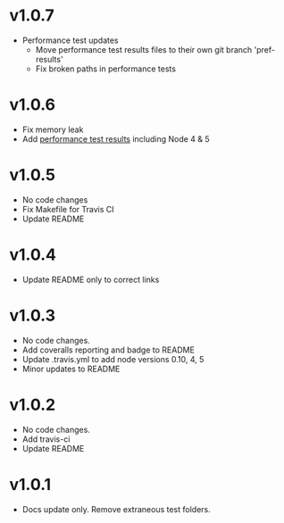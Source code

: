 # v1.0.7
- Performance test updates
  - Move performance test results files to their own git branch 'pref-results'
  - Fix broken paths in performance tests 

# v1.0.6
- Fix memory leak 
- Add [performance test results](https://github.com/tonybranfort/apom/tree/master/performance/results) including Node 4 & 5

# v1.0.5
- No code changes
- Fix Makefile for Travis CI
- Update README

# v1.0.4
- Update README only to correct links 

# v1.0.3
- No code changes.
- Add coveralls reporting and badge to README
- Update .travis.yml to add node versions 0.10, 4, 5
- Minor updates to README

# v1.0.2
- No code changes.  
- Add travis-ci
- Update README

# v1.0.1
- Docs update only.  Remove extraneous test folders. 
